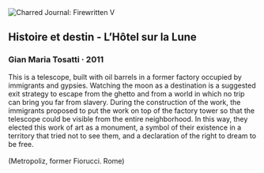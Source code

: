 <div class="artwork-of-the-day">
  <div class="container">
    <div class="img-wrapper">
      <img
        src="https://uploads1.wikiart.org/00318/images/gian-maria-tosatti/teles2.jpg"
        alt="Charred Journal: Firewritten V" />
    </div>
    <div class="artwork-detail">
      <div class="artwork-origin"> 
        <h2 class="artwork-name">Histoire et destin - L’Hôtel sur la Lune</h2>
        <h3 class="artist">
          Gian Maria Tosatti
                    ·  2011
        </h3>
      </div>
      <p class="description">
        <span class="artwork-description-text ng-binding" ng-bind-html="viewModel.ArtworkOfTheDay.Description | unsafe">This is a telescope, built with oil barrels in a former factory occupied by immigrants and gypsies. Watching the moon as a destination is a suggested exit strategy to escape from the ghetto and from a world in which no trip can bring you far from slavery. During the construction of the work, the immigrants proposed to put the work on top of the factory tower so that the telescope could be visible from the entire neighborhood. In this way, they elected this work of art as a monument, a symbol of their existence in a territory that tried not to see them, and a declaration of the right to dream to be free.<br><br>(Metropoliz, former Fiorucci. Rome)</span>
                        <div class="text-shadow-container" ng-show="showShadow" style=""></div>
      </p>
    </div>
  </div>

</div>
